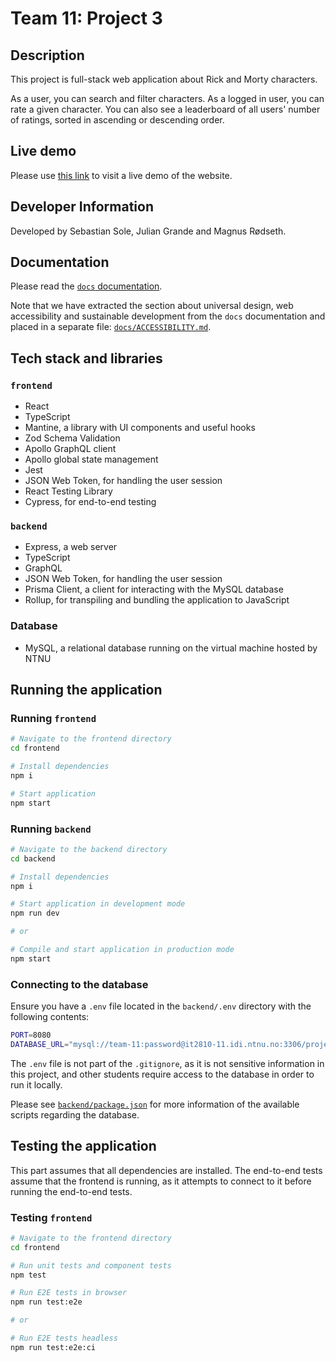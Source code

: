 # Team 11: Project 3

## Description

This project is full-stack web application about Rick and Morty characters.

As a user, you can search and filter characters. As a logged in user, you can rate a given character. You can also see a leaderboard of all users' number of ratings, sorted in ascending or descending order.

## Live demo

Please use [this link](http://it2810-11.idi.ntnu.no/project3) to visit a live demo of the website.

## Developer Information

Developed by Sebastian Sole, Julian Grande and Magnus Rødseth.

## Documentation

Please read the [`docs` documentation](/docs/README.md).

Note that we have extracted the section about universal design, web accessibility and sustainable development from the `docs` documentation and placed in a separate file: [`docs/ACCESSIBILITY.md`](/docs/ACCESSIBILITY.md).

## Tech stack and libraries

### `frontend`

- React
- TypeScript
- Mantine, a library with UI components and useful hooks
- Zod Schema Validation
- Apollo GraphQL client
- Apollo global state management
- Jest
- JSON Web Token, for handling the user session
- React Testing Library
- Cypress, for end-to-end testing

### `backend`

- Express, a web server
- TypeScript
- GraphQL
- JSON Web Token, for handling the user session
- Prisma Client, a client for interacting with the MySQL database
- Rollup, for transpiling and bundling the application to JavaScript

### Database

- MySQL, a relational database running on the virtual machine hosted by NTNU

## Running the application

### Running `frontend`

```sh
# Navigate to the frontend directory
cd frontend

# Install dependencies
npm i

# Start application
npm start
```

### Running `backend`

```sh
# Navigate to the backend directory
cd backend

# Install dependencies
npm i

# Start application in development mode
npm run dev

# or

# Compile and start application in production mode
npm start
```

### Connecting to the database

Ensure you have a `.env` file located in the `backend/.env` directory with the following contents:

```sh
PORT=8080
DATABASE_URL="mysql://team-11:password@it2810-11.idi.ntnu.no:3306/project3"
```

The `.env` file is not part of the `.gitignore`, as it is not sensitive information in this project, and other students require access to the database in order to run it locally.

Please see [`backend/package.json`](/backend/package.json) for more information of the available scripts regarding the database.

## Testing the application

This part assumes that all dependencies are installed. The end-to-end tests assume that the frontend is running, as it attempts to connect to it before running the end-to-end tests.

### Testing `frontend`

```sh
# Navigate to the frontend directory
cd frontend

# Run unit tests and component tests
npm test

# Run E2E tests in browser
npm run test:e2e

# or

# Run E2E tests headless
npm run test:e2e:ci
```
